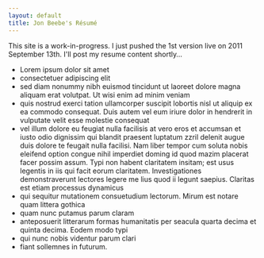 ```yaml
---
layout: default
title: Jon Beebe's Résumé
---
```

This site is a work-in-progress. I just pushed the 1st version live on 2011 September 13th. I'll post my resume content shortly&hellip;

*	Lorem ipsum dolor sit amet
*	consectetuer adipiscing elit
*	sed diam nonummy nibh euismod tincidunt ut laoreet dolore magna aliquam erat volutpat. Ut wisi enim ad minim veniam
*	quis nostrud exerci tation ullamcorper suscipit lobortis nisl ut aliquip ex ea commodo consequat. Duis autem vel eum iriure dolor in hendrerit in vulputate velit esse molestie consequat
*	vel illum dolore eu feugiat nulla facilisis at vero eros et accumsan et iusto odio dignissim qui blandit praesent luptatum zzril delenit augue duis dolore te feugait nulla facilisi. Nam liber tempor cum soluta nobis eleifend option congue nihil imperdiet doming id quod mazim placerat facer possim assum. Typi non habent claritatem insitam; est usus legentis in iis qui facit eorum claritatem. Investigationes demonstraverunt lectores legere me lius quod ii legunt saepius. Claritas est etiam processus dynamicus
*	qui sequitur mutationem consuetudium lectorum. Mirum est notare quam littera gothica
*	quam nunc putamus parum claram
*	anteposuerit litterarum formas humanitatis per seacula quarta decima et quinta decima. Eodem modo typi
*	qui nunc nobis videntur parum clari
*	fiant sollemnes in futurum.

